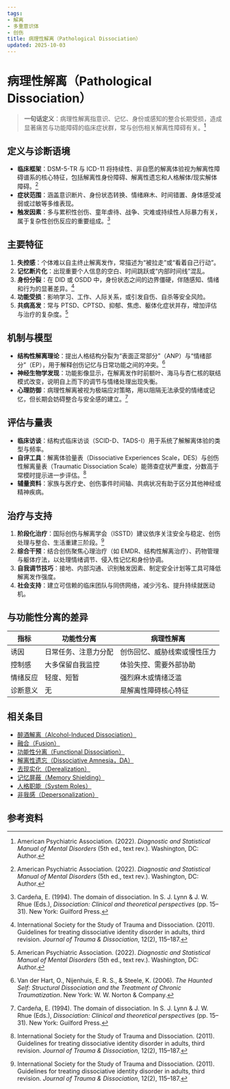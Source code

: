 ```yaml
---
tags:
- 解离
- 多重意识体
- 创伤
title: 病理性解离（Pathological Dissociation）
updated: 2025-10-03
---
```


# 病理性解离（Pathological Dissociation）

> **一句话定义**：病理性解离指意识、记忆、身份或感知的整合长期受损，造成显著痛苦与功能障碍的临床症状群，常与创伤相关解离性障碍有关。[^apa2022]

## 定义与诊断语境

- **临床框架**：DSM-5-TR 与 ICD-11 将持续性、非自愿的解离体验视为解离性障碍谱系的核心特征，包括解离性身份障碍、解离性遗忘和人格解体/现实解体障碍。[^apa2022]
- **症状范围**：涵盖意识断片、身份状态转换、情绪麻木、时间错置、身体感受减弱或过敏等多维表现。
- **触发因素**：多与累积性创伤、童年虐待、战争、灾难或持续性人际暴力有关，属于复杂性创伤反应的重要组成。[^cardena1994]

## 主要特征

1. **失控感**：个体难以自主终止解离发作，常描述为“被拉走”或“看着自己行动”。
2. **记忆断片化**：出现重要个人信息的空白、时间跳跃或“内部时间线”混乱。
3. **身份分裂**：在 DID 或 OSDD 中，身份状态之间的边界僵硬，伴随感知、情绪和行为的显著差异。[^isstd2011]
4. **功能受损**：影响学习、工作、人际关系，或引发自伤、自杀等安全风险。
5. **共病高发**：常与 PTSD、CPTSD、抑郁、焦虑、躯体化症状并存，增加评估与治疗的复杂度。[^apa2022]

## 机制与模型

- **结构性解离理论**：提出人格结构分裂为“表面正常部分”（ANP）与“情绪部分”（EP），用于解释创伤记忆与日常功能之间的冲突。[^steele2006]
- **神经生物学发现**：功能影像显示，在解离发作时前额叶、海马与杏仁核的联结模式改变，说明自上而下的调节与情绪处理出现失衡。
- **心理防御**：病理性解离被视为极端应对策略，用以阻隔无法承受的情绪或记忆，但长期会妨碍整合与安全感的建立。[^cardena1994]

## 评估与量表

- **临床访谈**：结构式临床访谈（SCID-D、TADS-I）用于系统了解解离体验的类型与频率。
- **自评工具**：解离体验量表（Dissociative Experiences Scale，DES）与创伤性解离量表（Traumatic Dissociation Scale）能筛查症状严重度，分数高于常模时提示进一步评估。[^isstd2011]
- **辅量资料**：家族与医疗史、创伤事件时间轴、共病状况有助于区分其他神经或精神疾病。

## 治疗与支持

1. **阶段化治疗**：国际创伤与解离学会（ISSTD）建议依序关注安全与稳定、创伤处理与整合、生活重建三阶段。[^isstd2011]
2. **综合干预**：结合创伤聚焦心理治疗（如 EMDR、结构性解离治疗）、药物管理与躯体疗法，以处理情绪调节、侵入性记忆和身份协调。
3. **自我调节技巧**：接地、内部沟通、识别触发因素、制定安全计划等工具可降低解离发作强度。
4. **社会支持**：建立可信赖的临床团队与同侪网络，减少污名、提升持续就医动机。

## 与功能性分离的差异

| 指标 | 功能性分离 | 病理性解离 |
| --- | --- | --- |
| 诱因 | 日常任务、注意力分配 | 创伤回忆、威胁线索或慢性压力 |
| 控制感 | 大多保留自我监控 | 体验失控、需要外部协助 |
| 情绪反应 | 轻度、短暂 | 强烈麻木或情绪泛滥 |
| 诊断意义 | 无 | 是解离性障碍核心特征 |

## 相关条目

- [醉酒解离（Alcohol-Induced Dissociation）](/entries/Alcohol-Induced-Dissociation.md)
- [融合（Fusion）](/entries/Fusion.md)
- [功能性分离（Functional Dissociation）](/entries/Functional-Dissociation.md)
- [解离性遗忘（Dissociative Amnesia，DA）](/entries/Dissociative-Amnesia-DA.md)
- [去现实化（Derealization）](/entries/Derealization.md)
- [记忆屏蔽（Memory Shielding）](/entries/Memory-Shielding.md)
- [人格职能（System Roles）](/entries/System-Roles.md)
- [非我感（Depersonalization）](/entries/Depersonalization.md)

## 参考资料

[^apa2022]: American Psychiatric Association. (2022). *Diagnostic and Statistical Manual of Mental Disorders* (5th ed., text rev.). Washington, DC: Author.
[^cardena1994]: Cardeña, E. (1994). The domain of dissociation. In S. J. Lynn & J. W. Rhue (Eds.), *Dissociation: Clinical and theoretical perspectives* (pp. 15–31). New York: Guilford Press.
[^isstd2011]: International Society for the Study of Trauma and Dissociation. (2011). Guidelines for treating dissociative identity disorder in adults, third revision. *Journal of Trauma & Dissociation*, 12(2), 115–187.
[^steele2006]: Van der Hart, O., Nijenhuis, E. R. S., & Steele, K. (2006). *The Haunted Self: Structural Dissociation and the Treatment of Chronic Traumatization*. New York: W. W. Norton & Company.
